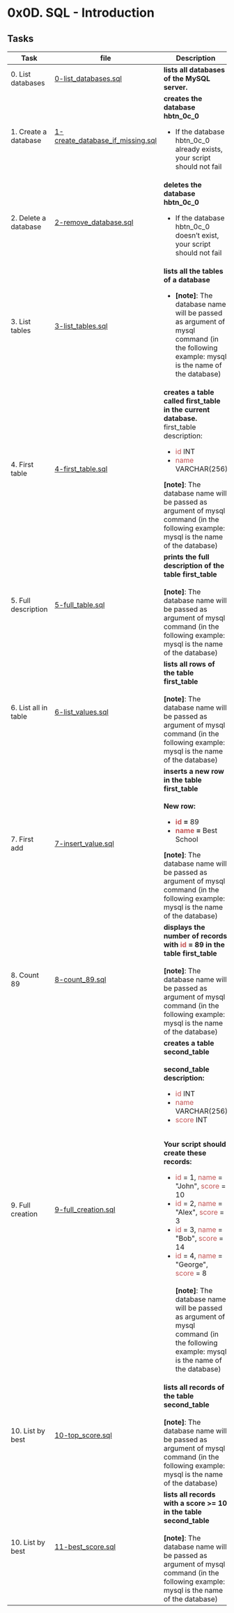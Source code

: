 # 0x0D. SQL - Introduction

## Tasks

|  Task  | file  | Description |
|--------|-------|------------ |
|  0. List databases | [0-list_databases.sql](https://github.com/SHEFOO10/alx-higher_level_programming/tree/main/0x0D-SQL_introduction/0-list_databases.sql)  | **lists all databases of the MySQL server.** |
| 1. Create a database | [1-create_database_if_missing.sql](https://github.com/SHEFOO10/alx-higher_level_programming/tree/main/0x0D-SQL_introduction/1-create_database_if_missing.sql)| **creates the database hbtn_0c_0**<ul><li>If the database hbtn_0c_0 already exists, your script should not fail</li></ul>|
| 2. Delete a database | [2-remove_database.sql](https://github.com/SHEFOO10/alx-higher_level_programming/tree/main/0x0D-SQL_introduction/2-remove_database.sql)| **deletes the database hbtn_0c_0**<ul><li>If the database hbtn_0c_0 doesn’t exist, your script should not fail</li></ul>|
| 3. List tables | [3-list_tables.sql](https://github.com/SHEFOO10/alx-higher_level_programming/tree/main/0x0D-SQL_introduction/3-list_tables.sql)| **lists all the tables of a database**<ul><li>**[note]**: The database name will be passed as argument of mysql command (in the following example: mysql is the name of the database)</li></ul>|
| 4. First table | [4-first_table.sql](https://github.com/SHEFOO10/alx-higher_level_programming/tree/main/0x0D-SQL_introduction/4-first_table.sql)|**creates a table called first_table in the current database.**<br>first_table description:<ul><li><span style='color: #C45555'>id</span> INT</li><li><span style='color: #C45555'>name</span> VARCHAR(256)</li></ul>**[note]**: The database name will be passed as argument of mysql command (in the following example: mysql is the name of the database)|
| 5. Full description | [5-full_table.sql](https://github.com/SHEFOO10/alx-higher_level_programming/tree/main/0x0D-SQL_introduction/5-full_table.sql)|**prints the full description of the table first_table**<br><br>**[note]**: The database name will be passed as argument of mysql command (in the following example: mysql is the name of the database)|
| 6. List all in table | [6-list_values.sql](https://github.com/SHEFOO10/alx-higher_level_programming/tree/main/0x0D-SQL_introduction/6-list_values.sql)|**lists all rows of the table first_table**<br><br>**[note]**: The database name will be passed as argument of mysql command (in the following example: mysql is the name of the database)|
| 7. First add | [7-insert_value.sql](https://github.com/SHEFOO10/alx-higher_level_programming/tree/main/0x0D-SQL_introduction/7-insert_value.sql)|**inserts a new row in the table first_table**<br><br>**New row:**<ul><li>**<span style='color: #C45555'>id</span> =** 89</li><li>**<span style='color: #C45555'>name</span> =** Best School</li></ul>**[note]**: The database name will be passed as argument of mysql command (in the following example: mysql is the name of the database)|
| 8. Count 89 | [8-count_89.sql](https://github.com/SHEFOO10/alx-higher_level_programming/tree/main/0x0D-SQL_introduction/8-count_89.sql)|**displays the number of records with <span style='color: #C45555'>id</span> = 89 in the table first_table**<br><br>**[note]**: The database name will be passed as argument of mysql command (in the following example: mysql is the name of the database)|
| 9. Full creation | [9-full_creation.sql](https://github.com/SHEFOO10/alx-higher_level_programming/tree/main/0x0D-SQL_introduction/9-full_creation.sql)|**creates a table second_table**<br><br>**second_table description:**<ul><li><span style='color: #C45555'>id</span> INT</li><li><span style='color: #C45555'>name</span> VARCHAR(256)</li><li><span style='color: #C45555'>score</span> INT</li></ul><br>**Your script should create these records:**<ul><li><span style='color: #C45555'>id</span> = 1, <span style='color: #C45555'>name</span> = "John", <span style='color: #C45555'>score</span> = 10</li><li><span style='color: #C45555'>id</span> = 2, <span style='color: #C45555'>name</span> = "Alex", <span style='color: #C45555'>score</span> = 3</li><li><span style='color: #C45555'>id</span> = 3, <span style='color: #C45555'>name</span> = "Bob", <span style='color: #C45555'>score</span> = 14</li><li><span style='color: #C45555'>id</span> = 4, <span style='color: #C45555'>name</span> = "George", <span style='color: #C45555'>score</span> = 8</li><br>**[note]**: The database name will be passed as argument of mysql command (in the following example: mysql is the name of the database)|
| 10. List by best | [10-top_score.sql](https://github.com/SHEFOO10/alx-higher_level_programming/tree/main/0x0D-SQL_introduction/10-top_score.sql)|**lists all records of the table second_table**<br><br>**[note]**: The database name will be passed as argument of mysql command (in the following example: mysql is the name of the database)|
| 10. List by best | [11-best_score.sql](https://github.com/SHEFOO10/alx-higher_level_programming/tree/main/0x0D-SQL_introduction/11-best_score.sql)|**lists all records with a score >= 10 in the table second_table**<br><br>**[note]**: The database name will be passed as argument of mysql command (in the following example: mysql is the name of the database)|
